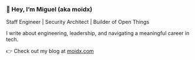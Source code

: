 ### 👋 Hey, I’m Miguel (aka moidx)

Staff Engineer | Security Architect | Builder of Open Things

I write about engineering, leadership, and navigating a meaningful career in tech.

👉 Check out my blog at [moidx.com](https://moidx.com)
